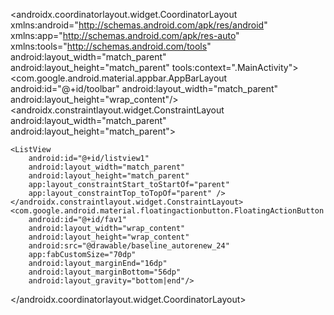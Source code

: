 <?xml version="1.0" encoding="utf-8"?>
<androidx.coordinatorlayout.widget.CoordinatorLayout xmlns:android="http://schemas.android.com/apk/res/android"
    xmlns:app="http://schemas.android.com/apk/res-auto"
    xmlns:tools="http://schemas.android.com/tools"
    android:layout_width="match_parent"
    android:layout_height="match_parent"
    tools:context=".MainActivity">
<com.google.android.material.appbar.AppBarLayout
    android:id="@+id/toolbar"
    android:layout_width="match_parent"
    android:layout_height="wrap_content"/>
    <androidx.constraintlayout.widget.ConstraintLayout
        android:layout_width="match_parent"
        android:layout_height="match_parent">


    <ListView
        android:id="@+id/listview1"
        android:layout_width="match_parent"
        android:layout_height="match_parent"
        app:layout_constraintStart_toStartOf="parent"
        app:layout_constraintTop_toTopOf="parent" />
    </androidx.constraintlayout.widget.ConstraintLayout>
    <com.google.android.material.floatingactionbutton.FloatingActionButton
        android:id="@+id/fav1"
        android:layout_width="wrap_content"
        android:layout_height="wrap_content"
        android:src="@drawable/baseline_autorenew_24"
        app:fabCustomSize="70dp"
        android:layout_marginEnd="16dp"
        android:layout_marginBottom="56dp"
        android:layout_gravity="bottom|end"/>
</androidx.coordinatorlayout.widget.CoordinatorLayout>
